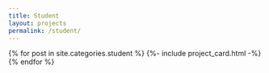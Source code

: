 ```yaml
---
title: Student
layout: projects
permalink: /student/
---
```


<div class="row">
    {% for post in site.categories.student %}
        {%- include project_card.html -%}
    {% endfor %}
</div>